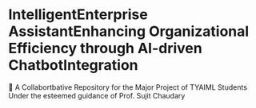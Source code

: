 # IntelligentEnterprise AssistantEnhancing Organizational Efficiency through AI-driven ChatbotIntegration
📌 A Collabortbative Repository for the Major Project of TYAIML Students
Under the esteemed guidance of Prof. Sujit Chaudary

